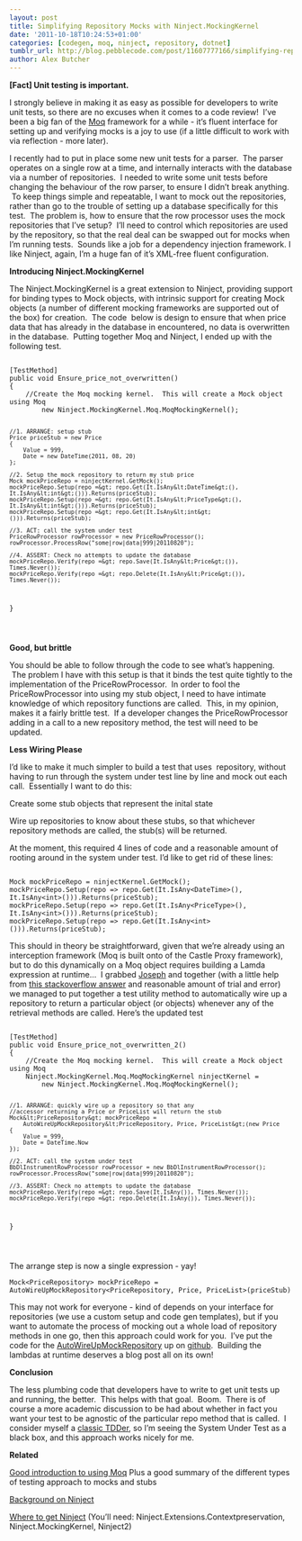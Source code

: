 ```yaml
---
layout: post
title: Simplifying Repository Mocks with Ninject.MockingKernel
date: '2011-10-18T10:24:53+01:00'
categories: [codegen, moq, ninject, repository, dotnet]
tumblr_url: http://blog.pebblecode.com/post/11607777166/simplifying-repository-mocks-with
author: Alex Butcher
---
```

<p><strong>[Fact] Unit testing is important.</strong></p>
<p>I strongly believe in making it as easy as possible for developers to write unit tests, so there are no excuses when it comes to a code review!  I&rsquo;ve been a big fan of the <a href="http://code.google.com/p/moq/wiki/QuickStart">Moq</a> framework for a while - it&rsquo;s fluent interface for setting up and verifying mocks is a joy to use (if a little difficult to work with via reflection - more later).  </p>
<p>I recently had to put in place some new unit tests for a parser.  The parser operates on a single row at a time, and internally interacts with the database via a number of repositories.  I needed to write some unit tests before changing the behaviour of the row parser, to ensure I didn&rsquo;t break anything.  To keep things simple and repeatable, I want to mock out the repositories, rather than go to the trouble of setting up a database specifically for this test.  The problem is, how to ensure that the row processor uses the mock repositories that I&rsquo;ve setup?  I&rsquo;ll need to control which repositories are used by the repository, so that the real deal can be swapped out for mocks when I&rsquo;m running tests.  Sounds like a job for a dependency injection framework. I like Ninject, again, I&rsquo;m a huge fan of it&rsquo;s XML-free fluent configuration.</p>
<p><strong>Introducing Ninject.MockingKernel</strong></p>
<p>The Ninject.MockingKernel is a great extension to Ninject, providing support for binding types to Mock objects, with intrinsic support for creating Mock objects (a number of different mocking frameworks are supported out of the box) for creation.  The code  below is design to ensure that when price data that has already in the database in encountered, no data is overwritten in the database.  Putting together Moq and Ninject, I ended up with the following test.</p>
<pre><code>
[TestMethod]
public void Ensure_price_not_overwritten()
{
    //Create the Moq mocking kernel.  This will create a Mock object using Moq
        new Ninject.MockingKernel.Moq.MoqMockingKernel();

    //1. ARRANGE: setup stub
    Price priceStub = new Price
    {
        Value = 999,
        Date = new DateTime(2011, 08, 20)
    };

    //2. Setup the mock repository to return my stub price
    Mock mockPriceRepo = ninjectKernel.GetMock();
    mockPriceRepo.Setup(repo =&gt; repo.Get(It.IsAny&lt;DateTime&gt;(), It.IsAny&lt;int&gt;())).Returns(priceStub);
    mockPriceRepo.Setup(repo =&gt; repo.Get(It.IsAny&lt;PriceType&gt;(), It.IsAny&lt;int&gt;())).Returns(priceStub);
    mockPriceRepo.Setup(repo =&gt; repo.Get(It.IsAny&lt;int&gt;())).Returns(priceStub);

    //3. ACT: call the system under test
    PriceRowProcessor rowProcessor = new PriceRowProcessor();
    rowProcessor.ProcessRow("some|row|data|999|20110820");

    //4. ASSERT: Check no attempts to update the database
    mockPriceRepo.Verify(repo =&gt; repo.Save(It.IsAny&lt;Price&gt;()), Times.Never());
    mockPriceRepo.Verify(repo =&gt; repo.Delete(It.IsAny&lt;Price&gt;()), Times.Never());
}


</code></pre>
<p><strong>Good, but brittle</strong></p>
<p>You should be able to follow through the code to see what&rsquo;s happening.  The problem I have with this setup is that it binds the test quite tightly to the implementation of the PriceRowProcessor.  In order to fool the PriceRowProcessor into using my stub object, I need to have intimate knowledge of which repository functions are called.  This, in my opinion, makes it a fairly brittle test.  If a developer changes the PriceRowProcessor adding in a call to a new repository method, the test will need to be updated.  </p>
<p><strong>Less Wiring Please</strong></p>
<p>I&rsquo;d like to make it much simpler to build a test that uses  repository, without having to run through the system under test line by line and mock out each call.  Essentially I want to do this:</p>
<p>Create some stub objects that represent the inital state</p>
<p>Wire up repositories to know about these stubs, so that whichever repository methods are called, the stub(s) will be returned.</p>
<p>At the moment, this required 4 lines of code and a reasonable amount of rooting around in the system under test.  I&rsquo;d like to get rid of these lines:</p>
<pre><code>
Mock mockPriceRepo = ninjectKernel.GetMock();
mockPriceRepo.Setup(repo =&gt; repo.Get(It.IsAny&lt;DateTime&gt;(), It.IsAny&lt;int&gt;())).Returns(priceStub);
mockPriceRepo.Setup(repo =&gt; repo.Get(It.IsAny&lt;PriceType&gt;(), It.IsAny&lt;int&gt;())).Returns(priceStub);
mockPriceRepo.Setup(repo =&gt; repo.Get(It.IsAny&lt;int&gt;())).Returns(priceStub);
</code></pre>
<p>This should in theory be straightforward, given that we&rsquo;re already using an interception framework (Moq is built onto of the Castle Proxy framework), but to do this dynamically on a Moq object requires building a Lamda expression at runtime&hellip;  I grabbed <a href="http://twitter.com/#!/josephjegan">Joseph</a> and together (with a little help from <a href="http://stackoverflow.com/questions/6459307/dynamically-calling-moq-setup-at-runtime">this stackoverflow answer</a> and reasonable amount of trial and error) we managed to put together a test utility method to automatically wire up a repository to return a particular object (or objects) whenever any of the retrieval methods are called.  Here&rsquo;s the updated test</p>
<pre><code>
[TestMethod]
public void Ensure_price_not_overwritten_2()
{
    //Create the Moq mocking kernel.  This will create a Mock object using Moq
    Ninject.MockingKernel.Moq.MoqMockingKernel ninjectKernel =
        new Ninject.MockingKernel.Moq.MoqMockingKernel();

    //1. ARRANGE: quickly wire up a repository so that any
    //accessor returning a Price or PriceList will return the stub
    Mock&lt;PriceRepository&gt; mockPriceRepo =
        AutoWireUpMockRepository&lt;PriceRepository, Price, PriceList&gt;(new Price
    {
        Value = 999,
        Date = DateTime.Now
    });

    //2. ACT: call the system under test
    BbDlInstrumentRowProcessor rowProcessor = new BbDlInstrumentRowProcessor();
    rowProcessor.ProcessRow("some|row|data|999|20110820");

    //3. ASSERT: Check no attempts to update the database
    mockPriceRepo.Verify(repo =&gt; repo.Save(It.IsAny()), Times.Never());
    mockPriceRepo.Verify(repo =&gt; repo.Delete(It.IsAny()), Times.Never());
}

</code></pre>
<p>The arrange step is now a single expression - yay!</p>
<pre><code>Mock&lt;PriceRepository&gt; mockPriceRepo = AutoWireUpMockRepository&lt;PriceRepository, Price, PriceList&gt;(priceStub)
</code></pre>
<p>This may not work for everyone - kind of depends on your interface for repositories (we use a custom setup and code gen templates), but if you want to automate the process of mocking out a whole load of repository methods in one go, then this approach could work for you.  I&rsquo;ve put the code for the <a href="https://github.com/pebbleit/MoqMockingKernelTestUtils/blob/master/MoqMockingKernelTestUtils.cs">AutoWireUpMockRepository</a> up on <a href="https://github.com/pebbleit/MoqMockingKernelTestUtils">github</a>.  Building the lambdas at runtime deserves a blog post all on its own! </p>
<p><strong>Conclusion</strong></p>
<p>The less plumbing code that developers have to write to get unit tests up and running, the better.  This helps with that goal.  Boom.  There is of course a more academic discussion to be had about whether in fact you want your test to be agnostic of the particular repo method that is called.  I consider myself a <a href="http://martinfowler.com/articles/mocksArentStubs.html">classic TDDer</a>, so I&rsquo;m seeing the System Under Test as a black box, and this approach works nicely for me.</p>
<p><strong>Related </strong></p>
<p class="p1"><a href="http://stephenwalther.com/blog/archive/2008/06/12/tdd-introduction-to-moq.aspx">Good introduction to using Moq</a> Plus a good summary of the different types of testing approach to mocks and stubs</p>
<p class="p1"><a href="http://ninject.org/learn">Background on Ninject</a></p>
<p class="p1"><a href="http://teamcity.codebetter.com/project.html?projectId=project3">Where to get Ninject</a> (You&rsquo;ll need: Ninject.Extensions.Contextpreservation, Ninject.MockingKernel, Ninject2)</p>
